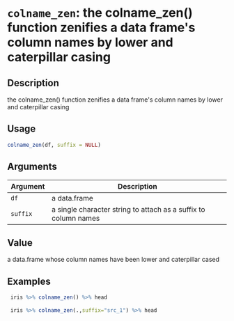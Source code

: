 # `colname_zen`: the colname_zen() function zenifies a data frame's column names by lower and caterpillar casing

## Description


 the colname_zen() function zenifies a data frame's column names by lower and caterpillar casing


## Usage

```r
colname_zen(df, suffix = NULL)
```


## Arguments

Argument      |Description
------------- |----------------
```df```     |     a data.frame
```suffix```     |     a single character string to attach as a suffix to column names

## Value


 a data.frame whose column names have been lower and caterpillar cased


## Examples

```r 
 iris %>% colname_zen() %>% head
 
 iris %>% colname_zen(.,suffix="src_1") %>% head
 ``` 

